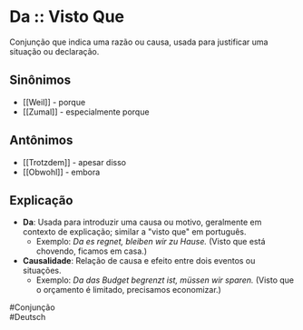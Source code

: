 # Da :: Visto Que
<!--SR:!2024-11-08,3,250-->
Conjunção que indica uma razão ou causa, usada para justificar uma situação ou declaração.

## Sinônimos
- [[Weil]] - porque  
- [[Zumal]] - especialmente porque  

## Antônimos
- [[Trotzdem]] - apesar disso  
- [[Obwohl]] - embora  

## Explicação
- **Da**: Usada para introduzir uma causa ou motivo, geralmente em contexto de explicação; similar a "visto que" em português.
  - Exemplo: *Da es regnet, bleiben wir zu Hause.* (Visto que está chovendo, ficamos em casa.)
- **Causalidade**: Relação de causa e efeito entre dois eventos ou situações.
  - Exemplo: *Da das Budget begrenzt ist, müssen wir sparen.* (Visto que o orçamento é limitado, precisamos economizar.)

#Conjunção  
#Deutsch  
